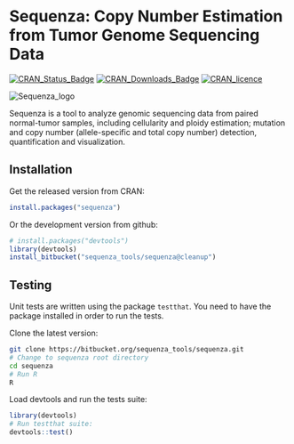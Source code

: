 
# Sequenza: Copy Number Estimation from Tumor Genome Sequencing Data
[![CRAN_Status_Badge](http://www.r-pkg.org/badges/version/sequenza)](https://cran.r-project.org/package=sequenza)
[![CRAN_Downloads_Badge](http://cranlogs.r-pkg.org/badges/sequenza)](https://cran.r-project.org/package=sequenza)
[![CRAN_licence](https://img.shields.io/cran/l/sequenza.svg)](https://www.gnu.org/licenses/gpl-3.0.txt)

![Sequenza_logo](https://bytebucket.org/sequenza_tools/icons/raw/8c4b88fa31fb10c416ad69275d930b4cdc5a5ea7/png/sequenza/sequenza_150x270.png)


Sequenza is a tool to analyze genomic sequencing data from paired normal-tumor samples, 
including cellularity and ploidy estimation; mutation and copy number (allele-specific 
and total copy number) detection, quantification and visualization.

## Installation

Get the released version from CRAN:

```R
install.packages("sequenza")
```

Or the development version from github:

```R
# install.packages("devtools")
library(devtools)
install_bitbucket("sequenza_tools/sequenza@cleanup")
```

## Testing

Unit tests are written using the package `testthat`.
You need to have the package installed in order to run the tests.

Clone the latest version:

```bash
git clone https://bitbucket.org/sequenza_tools/sequenza.git
# Change to sequenza root directory
cd sequenza
# Run R
R
```

Load devtools and run the tests suite:
```R
library(devtools)
# Run testthat suite:
devtools::test()
```

